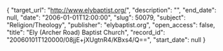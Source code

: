 {
  "target_url": "http://www.elybaptist.org/", 
  "description": "", 
  "end_date": null, 
  "date": "2006-01-01T12:00:00", 
  "slug": 50079, 
  "subject": "Religion/Theology", 
  "publisher": "elybaptist.org", 
  "open_access": false, 
  "title": "Ely (Archer Road) Baptist Church", 
  "record_id": "20060101T120000/08jjE+jXUgtnR4/KBxs4/Q==", 
  "start_date": null
}

